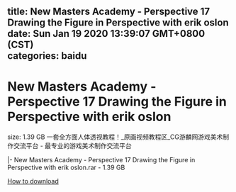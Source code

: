 
title: New Masters Academy - Perspective 17 Drawing the Figure in Perspective with erik oslon
date: Sun Jan 19 2020 13:39:07 GMT+0800 (CST)    
categories: baidu
---

# New Masters Academy - Perspective 17 Drawing the Figure in Perspective with erik oslon
size: 1.39 GB
 一套全方面人体透视教程！_原画视频教程区_CG游麟网游戏美术制作交流平台 - 最专业的游戏美术制作交流平台
 
|- New Masters Academy - Perspective 17 Drawing the Figure in Perspective with erik oslon.rar - 1.39 GB

[How to download](https://bpcam.bemobtrk.com/go/2ceec3aa-1ca2-46d6-b9ff-aaa5c184517c?jno=5158)